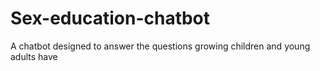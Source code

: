 # Sex-education-chatbot
A chatbot designed to answer the questions growing children and young adults have
